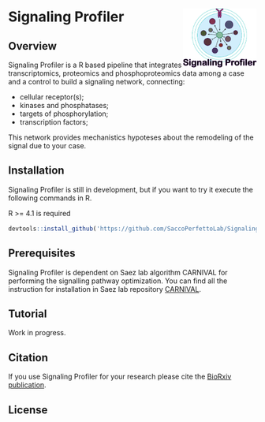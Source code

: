 # Signaling Profiler <img src="./img/signaling_profiler_new.png" align="right" width="150" height="120"/>

## Overview

Signaling Profiler is a R based pipeline that integrates transcriptomics, proteomics and phosphoproteomics data among a case and a control to build a signaling network, connecting:

-   cellular receptor(s);
-   kinases and phosphatases;
-   targets of phosphorylation;
-   transcription factors;

This network provides mechanistics hypoteses about the remodeling of the signal due to your case.

## Installation

Signaling Profiler is still in development, but if you want to try it execute the following commands in R.

R \>= 4.1 is required

``` r
devtools::install_github('https://github.com/SaccoPerfettoLab/SignalingProfiler/')
```

## Prerequisites

Signaling Profiler is dependent on Saez lab algorithm CARNIVAL for performing the signalling pathway optimization. You can find all the instruction for installation in Saez lab repository [CARNIVAL](https://saezlab.github.io/CARNIVAL/).

## Tutorial

Work in progress.

## Citation
If you use Signaling Profiler for your research please cite the [BioRxiv publication](https://www.biorxiv.org/content/10.1101/2022.05.16.492070v1).

## License
